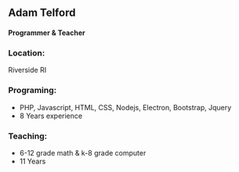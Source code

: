 ## Adam Telford
#### Programmer & Teacher

### Location:
Riverside RI

### Programing:
- PHP, Javascript, HTML, CSS, Nodejs, Electron, Bootstrap, Jquery
- 8 Years experience

### Teaching:
- 6-12 grade math & k-8 grade computer
- 11 Years
